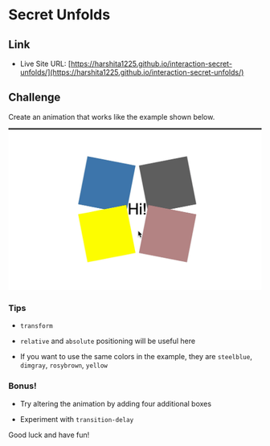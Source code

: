 # Secret Unfolds

## Link

- Live Site URL: [https://harshita1225.github.io/interaction-secret-unfolds/](https://harshita1225.github.io/interaction-secret-unfolds/)

## Challenge

Create an animation that works like the example shown below.

![secret](secret-unfolds.gif)

### Tips

- `transform`

- `relative` and `absolute` positioning will be useful here

- If you want to use the same colors in the example, they are `steelblue`, `dimgray`, `rosybrown`, `yellow`

### Bonus!

- Try altering the animation by adding four additional boxes

- Experiment with `transition-delay`

Good luck and have fun!
